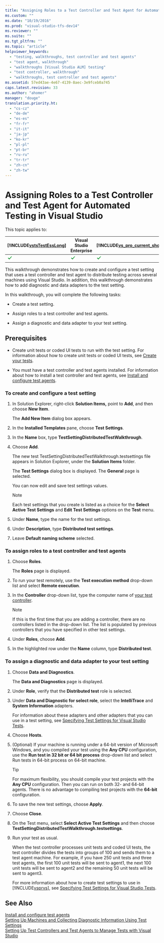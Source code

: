 ```yaml
---
title: "Assigning Roles to a Test Controller and Test Agent for Automated Testing in Visual Studio | Microsoft Docs"
ms.custom: ""
ms.date: "10/19/2016"
ms.prod: "visual-studio-tfs-dev14"
ms.reviewer: ""
ms.suite: ""
ms.tgt_pltfrm: ""
ms.topic: "article"
helpviewer_keywords: 
  - "testing, walkthroughs, test controller and test agents"
  - "test agent, walkthrough"
  - "walkthroughs [Visual Studio ALM] testing"
  - "test controller, walkthrough"
  - "walkthroughs, test controller and test agents"
ms.assetid: 57ed43ae-4e67-4139-8aec-3e9fceb0a745
caps.latest.revision: 33
ms.author: "ahomer"
manager: "douge"
translation.priority.ht: 
  - "cs-cz"
  - "de-de"
  - "es-es"
  - "fr-fr"
  - "it-it"
  - "ja-jp"
  - "ko-kr"
  - "pl-pl"
  - "pt-br"
  - "ru-ru"
  - "tr-tr"
  - "zh-cn"
  - "zh-tw"
---
```

# Assigning Roles to a Test Controller and Test Agent for Automated Testing in Visual Studio
This topic applies to:  
  
|[!INCLUDE[vstsTestEssLong](../test/includes/vststestesslong_md.md)]|Visual Studio Enterprise|[!INCLUDE[vs_pro_current_short](../profiling/includes/vs_pro_current_short_md.md)]|[!INCLUDE[vsprvs](../code-quality/includes/vsprvs_md.md)] Express|  
|---------------------------------------------------------------------|------------------------------|--------------------------------------------------------------------------|--------------------------------------------------------------------|  
|![Topic applies](../test/media/doesapply.gif "DoesApply")|![Topic applies](../test/media/doesapply.gif "DoesApply")|![Topic applies](../test/media/doesapply.gif "DoesApply")|![Topic does not apply](../test/media/doesnotapply.gif "DoesNotApply")|  
  
 This walkthrough demonstrates how to create and configure a test setting that uses a test controller and test agent to distribute testing across several machines using Visual Studio. In addition, this walkthrough demonstrates how to add diagnostic and data adapters to the test setting.  
  
 In this walkthrough, you will complete the following tasks:  
  
-   Create a test setting.  
  
-   Assign roles to a test controller and test agents.  
  
-   Assign a diagnostic and data adapter to your test setting.  
  
## Prerequisites  
  
-   Create unit tests or coded UI tests to run with the test setting. For information about how to create unit tests or coded UI tests, see [Create your tests](../test/creating-manual-tests-using-the-web-portal.md).  
  
-   You must have a test controller and test agents installed. For information about how to install a test controller and test agents, see [Install and configure test agents](../test/install-and-configure-test-agents.md).  
  
### To create and configure a test setting  
  
1.  In Solution Explorer, right-click **Solution Items,** point to **Add**, and then choose **New Item**.  
  
     The **Add New Item** dialog box appears.  
  
2.  In the **Installed Templates** pane, choose **Test Settings**.  
  
3.  In the **Name** box, type **TestSettingDistributedTestWalkthrough**.  
  
4.  Choose **Add**.  
  
     The new test TestSettingDistributedTestWalkthrough.testsettings file appears in Solution Explorer, under the **Solution Items** folder.  
  
     The **Test Settings** dialog box is displayed. The **General** page is selected.  
  
     You can now edit and save test settings values.  
  
    > [!NOTE]
    >  Each test settings that you create is listed as a choice for the **Select Active Test Settings** and **Edit Test Settings** options on the **Test** menu.  
  
5.  Under **Name**, type the name for the test settings.  
  
6.  Under **Description**, type **Distributed test settings**.  
  
7.  Leave **Default naming scheme** selected.  
  
### To assign roles to a test controller and test agents  
  
1.  Choose **Roles**.  
  
     The **Roles** page is displayed.  
  
2.  To run your test remotely, use the **Test execution method** drop-down list and select **Remote execution**.  
  
3.  In the **Controller** drop-down list, type the computer name of [your test controller](../test/install-and-configure-test-agents.md).  
  
    > [!NOTE]
    >  If this is the first time that you are adding a controller, there are no controllers listed in the drop-down list. The list is populated by previous controllers that you have specified in other test settings.  
  
4.  Under **Roles**, choose **Add**.  
  
5.  In the highlighted row under the **Name** column, type **Distributed test**.  
  
### To assign a diagnostic and data adapter to your test setting  
  
1.  Choose **Data and Diagnostics**.  
  
     The **Data and Diagnostics** page is displayed.  
  
2.  Under **Role**, verify that the **Distributed test** role is selected.  
  
3.  Under **Data and Diagnostic for select role**, select the **IntelliTrace** and **System Information** adapters.  
  
     For information about these adapters and other adapters that you can use in a test setting, see [Specifying Test Settings for Visual Studio Tests](../test/specifying-test-settings-for-visual-studio-tests.md).  
  
4.  Choose **Hosts**.  
  
5.  (Optional) If your machine is running under a 64-bit version of Microsoft Windows, and you compiled your test using the **Any CPU** configuration, use the **Run test in 32 bit or 64 bit process** drop-down list and select Run tests in 64-bit process on 64-bit machine.  
  
    > [!TIP]
    >  For maximum flexibility, you should compile your test projects with the **Any CPU** configuration. Then you can run on both 32- and 64-bit agents. There is no advantage to compiling test projects with the **64-bit** configuration.  
  
6.  To save the new test settings, choose **Apply**.  
  
7.  Choose **Close**.  
  
8.  On the Test menu, select **Select Active Test Settings** and then choose **TestSettingDistributedTestWalkthrough.testsettings**.  
  
9. Run your test as usual.  
  
     When the test controller processes unit tests and coded UI tests, the test controller divides the tests into groups of 100 and sends them to a test agent machine. For example, if you have 250 unit tests and three test agents, the first 100 unit tests will be sent to agent1, the next 100 unit tests will be sent to agent2 and the remaining 50 unit tests will be sent to agent3.  
  
     For more information about how to create test settings to use in [!INCLUDE[vsprvs](../code-quality/includes/vsprvs_md.md)], see [Specifying Test Settings for Visual Studio Tests](../test/specifying-test-settings-for-visual-studio-tests.md).  
  
## See Also  
 [Install and configure test agents](../test/install-and-configure-test-agents.md)   
 [Setting Up Machines and Collecting Diagnostic Information Using Test Settings](../test/setting-up-machines-and-collecting-diagnostic-information-using-test-settings.md)   
 [Setting Up Test Controllers and Test Agents to Manage Tests with Visual Studio](../test/setting-up-test-controllers-and-test-agents-to-manage-tests-with-visual-studio.md)